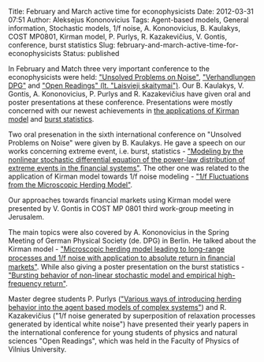 Title: February and March active time for econophysicists
Date: 2012-03-31 07:51
Author: Aleksejus Kononovicius
Tags: Agent-based models, General information, Stochastic models, 1/f noise, A. Kononovicius, B. Kaulakys, COST MP0801, Kirman model, P. Purlys, R. Kazakevičius, V. Gontis, conference, burst statistics
Slug: february-and-march-active-time-for-econophysicists
Status: published

In
February and Match three very important conference to the
econophysicists were held: ["Unsolved Problems on
Noise"](http://www.saha.ac.in/cs/upon6.ecmp/Home.html), ["Verhandlungen
DPG"](http://berlin12.dpg-tagungen.de/index.html?lang=en) and ["Open
Readings" (lt. "Laisvieji skaitymai")](http://www.openreadings.eu/). Our
B. Kaulakys, V. Gontis, A. Kononovicius, P. Purlys and R. Kazakevičius
have given oral and poster presentations at these conference.
Presentations were mostly concerned with our newest achievements in [the
applications of Kirman
model](/tag/kirman-model) and [burst
statistics](/tag/burst-statistics).<!--more-->

Two oral presenation in the sixth international conference on "Unsolved
Problems on Noise" were given by B. Kaulakys. He gave a speech on our
works concerning extreme event, i.e. burst, statistics - ["Modeling by
the nonlinear stochastic differential equation of the power-law
distribution of extreme events in the financial
systems"](/uploads/2012/03/Kaulakys_UPoN2012_Events.pdf).
The other one was related to the application of Kirman model towards 1/f
noise modeling - ["1/f Fluctuations from the Microscopic Herding
Model"](/uploads/2012/03/Kaulakys_UPoN2012_Herding.pdf).

Our approaches towards financial markets using Kirman model were
presented by V. Gontis in COST MP 0801 third work-group meeting in
Jerusalem.

The main topics were also covered by A. Kononovicius in the Spring
Meeting of German Physical Society (de. DPG) in Berlin. He talked about
the Kirman model - ["Microscopic herding model leading to long-range
processes and 1/f noise with application to absolute return in ﬁnancial
markets"](/uploads/2012/03/Kaulakys2012Verhandlungen.pdf).
While also giving a poster presentation on the burst statistics -
["Bursting behavior of non-linear stochastic model and empirical
high-frequency
return"](/uploads/2012/03/Kononovicius2012Verhandlungen.pdf).

Master degree students P. Purlys (["Various ways of introducing herding
behavior into the agent based models of complex
systems"](/uploads/biblio/biblio_1356082716.pdf))
and R. Kazakevičius ("1/f noise generated by superposition of relaxation
processes generated by identical white noise") have presented their
yearly papers in the international conference for young students of
physics and natural sciences "Open Readings", which was held in the
Faculty of Physics of Vilnius University.
